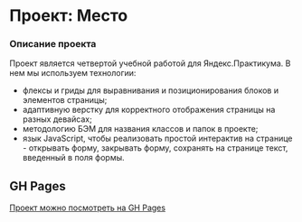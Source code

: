 # Проект: Место

### Описание проекта

Проект является четвертой учебной работой для Яндекс.Практикума. В нем мы используем технологии:

* флексы и гриды для выравнивания и позиционирования блоков и элементов страницы;
* адаптивную верстку для корректного отображения страницы на разных девайсах;
* методологию БЭМ для названия классов и папок в проекте;
* язык JavaScript, чтобы реализовать простой интерактив на странице - открывать форму, закрывать форму, сохранять на странице текст, введенный в поля формы.

## GH Pages

[Проект можно посмотреть на GH Pages](https://ann-mm.github.io/mesto/index.html)
